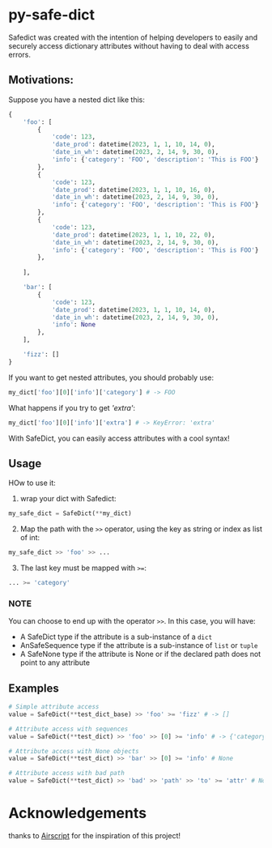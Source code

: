 # py-safe-dict

Safedict was created with the intention of helping developers to easily and securely access dictionary attributes without having to deal with access errors.

## Motivations:
Suppose you have a nested dict like this:

```python
{
    'foo': [
        {
            'code': 123, 
            'date_prod': datetime(2023, 1, 1, 10, 14, 0),
            'date_in_wh': datetime(2023, 2, 14, 9, 30, 0),
            'info': {'category': 'FOO', 'description': 'This is FOO'}
        },
        {
            'code': 123, 
            'date_prod': datetime(2023, 1, 1, 10, 16, 0),
            'date_in_wh': datetime(2023, 2, 14, 9, 30, 0),
            'info': {'category': 'FOO', 'description': 'This is FOO'}
        },
        {
            'code': 123, 
            'date_prod': datetime(2023, 1, 1, 10, 22, 0),
            'date_in_wh': datetime(2023, 2, 14, 9, 30, 0),
            'info': {'category': 'FOO', 'description': 'This is FOO'}
        },
        
    ],

    'bar': [
        {
            'code': 123, 
            'date_prod': datetime(2023, 1, 1, 10, 14, 0),
            'date_in_wh': datetime(2023, 2, 14, 9, 30, 0),
            'info': None
        },
    ],

    'fizz': []
}
```


If you want to get nested attributes, you should probably use:
```python
my_dict['foo'][0]['info']['category'] # -> FOO
```

What happens if you try to get *'extra'*:

```python
my_dict['foo'][0]['info']['extra'] # -> KeyError: 'extra'
```

With SafeDict, you can easily access attributes with a cool syntax!

## Usage

HOw to use it:

1. wrap your dict with Safedict:
```python
my_safe_dict = SafeDict(**my_dict)
```

2. Map the path with the ```>>``` operator, using the key as string or index as list of int:
```python
my_safe_dict >> 'foo' >> ...
```

3. The last key must be mapped with ```>=```:
```python
... >= 'category' 
```

### **NOTE**
You can choose to end up with the operator ```>>```. In this case, you will have:
- A SafeDict type if the attribute is a sub-instance of a ```dict``` 
- AnSafeSequence type if the attribute is a sub-instance of ```list``` or ```tuple```
- A SafeNone type if the attribute is None or if the declared path does not point to any attribute


## Examples

```python
# Simple attribute access
value = SafeDict(**test_dict_base) >> 'foo' >= 'fizz' # -> []

# Attribute access with sequences
value = SafeDict(**test_dict) >> 'foo' >> [0] >= 'info' # -> {'category': 'FOO', 'description': 'This is FOO'}

# Attribute access with None objects
value = SafeDict(**test_dict) >> 'bar' >> [0] >= 'info' # None

# Attribute access with bad path
value = SafeDict(**test_dict) >> 'bad' >> 'path' >> 'to' >= 'attr' # None
```



# Acknowledgements

thanks to [Airscript](https://github.com/airscripts) for the inspiration of this project!